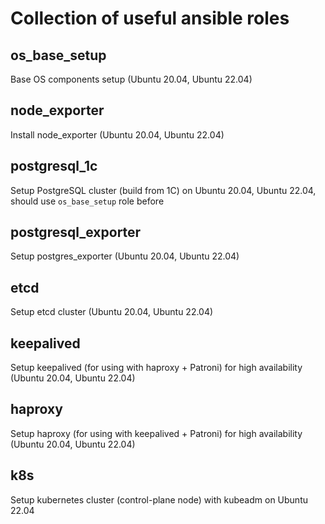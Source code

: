 # Collection of useful ansible roles

## os_base_setup
Base OS components setup (Ubuntu 20.04, Ubuntu 22.04)
## node_exporter
Install node_exporter (Ubuntu 20.04, Ubuntu 22.04)
## postgresql_1c
Setup PostgreSQL cluster (build from 1C) on Ubuntu 20.04, Ubuntu 22.04, should use ```os_base_setup``` role before
## postgresql_exporter
Setup postgres_exporter (Ubuntu 20.04, Ubuntu 22.04)
## etcd
Setup etcd cluster (Ubuntu 20.04, Ubuntu 22.04)
## keepalived
Setup keepalived (for using with haproxy + Patroni) for high availability (Ubuntu 20.04, Ubuntu 22.04)
## haproxy
Setup haproxy (for using with keepalived + Patroni) for high availability (Ubuntu 20.04, Ubuntu 22.04)
## k8s
Setup kubernetes cluster (control-plane node) with kubeadm on Ubuntu 22.04
